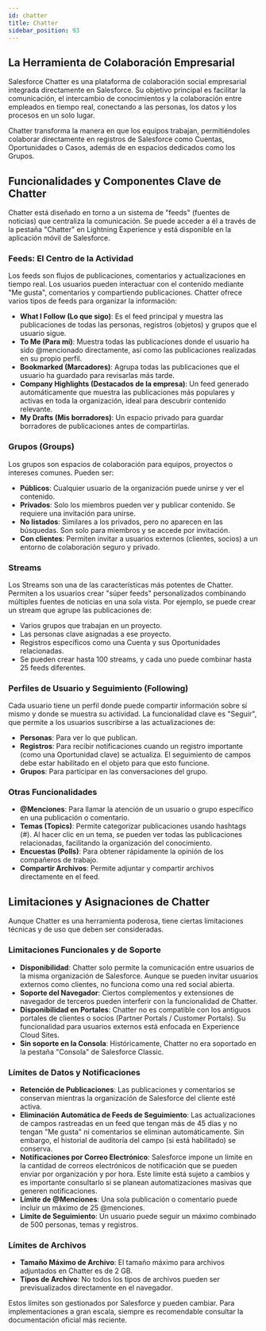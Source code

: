 ```yaml
--- 
id: chatter
title: Chatter
sidebar_position: 93
---
```


## La Herramienta de Colaboración Empresarial
Salesforce Chatter es una plataforma de colaboración social empresarial integrada directamente en Salesforce. Su objetivo principal es facilitar la comunicación, el intercambio de conocimientos y la colaboración entre empleados en tiempo real, conectando a las personas, los datos y los procesos en un solo lugar.

Chatter transforma la manera en que los equipos trabajan, permitiéndoles colaborar directamente en registros de Salesforce como Cuentas, Oportunidades o Casos, además de en espacios dedicados como los Grupos.


## Funcionalidades y Componentes Clave de Chatter
Chatter está diseñado en torno a un sistema de "feeds" (fuentes de noticias) que centraliza la comunicación. Se puede acceder a él a través de la pestaña "Chatter" en Lightning Experience y está disponible en la aplicación móvil de Salesforce.

### Feeds: El Centro de la Actividad
Los feeds son flujos de publicaciones, comentarios y actualizaciones en tiempo real. Los usuarios pueden interactuar con el contenido mediante "Me gusta", comentarios y compartiendo publicaciones. Chatter ofrece varios tipos de feeds para organizar la información:

- **What I Follow (Lo que sigo)**: Es el feed principal y muestra las publicaciones de todas las personas, registros (objetos) y grupos que el usuario sigue.
- **To Me (Para mí)**: Muestra todas las publicaciones donde el usuario ha sido @mencionado directamente, así como las publicaciones realizadas en su propio perfil.
- **Bookmarked (Marcadores)**: Agrupa todas las publicaciones que el usuario ha guardado para revisarlas más tarde.
- **Company Highlights (Destacados de la empresa)**: Un feed generado automáticamente que muestra las publicaciones más populares y activas en toda la organización, ideal para descubrir contenido relevante.
- **My Drafts (Mis borradores)**: Un espacio privado para guardar borradores de publicaciones antes de compartirlas.


### Grupos (Groups)
Los grupos son espacios de colaboración para equipos, proyectos o intereses comunes. Pueden ser:

- **Públicos**: Cualquier usuario de la organización puede unirse y ver el contenido.
- **Privados**: Solo los miembros pueden ver y publicar contenido. Se requiere una invitación para unirse.
- **No listados**: Similares a los privados, pero no aparecen en las búsquedas. Son solo para miembros y se accede por invitación.
- **Con clientes**: Permiten invitar a usuarios externos (clientes, socios) a un entorno de colaboración seguro y privado.


### Streams
Los Streams son una de las características más potentes de Chatter. Permiten a los usuarios crear "súper feeds" personalizados combinando múltiples fuentes de noticias en una sola vista. Por ejemplo, se puede crear un stream que agrupe las publicaciones de:

- Varios grupos que trabajan en un proyecto.
- Las personas clave asignadas a ese proyecto.
- Registros específicos como una Cuenta y sus Oportunidades relacionadas.
- Se pueden crear hasta 100 streams, y cada uno puede combinar hasta 25 feeds diferentes.


### Perfiles de Usuario y Seguimiento (Following)
Cada usuario tiene un perfil donde puede compartir información sobre sí mismo y donde se muestra su actividad. La funcionalidad clave es "Seguir", que permite a los usuarios suscribirse a las actualizaciones de:

- **Personas**: Para ver lo que publican.
- **Registros**: Para recibir notificaciones cuando un registro importante (como una Oportunidad clave) se actualiza. El seguimiento de campos debe estar habilitado en el objeto para que esto funcione.
- **Grupos**: Para participar en las conversaciones del grupo.

### Otras Funcionalidades
- **@Menciones**: Para llamar la atención de un usuario o grupo específico en una publicación o comentario.
- **Temas (Topics)**: Permite categorizar publicaciones usando hashtags (#). Al hacer clic en un tema, se pueden ver todas las publicaciones relacionadas, facilitando la organización del conocimiento.
- **Encuestas (Polls)**: Para obtener rápidamente la opinión de los compañeros de trabajo.
- **Compartir Archivos**: Permite adjuntar y compartir archivos directamente en el feed.

## Limitaciones y Asignaciones de Chatter
Aunque Chatter es una herramienta poderosa, tiene ciertas limitaciones técnicas y de uso que deben ser consideradas.

### Limitaciones Funcionales y de Soporte

- **Disponibilidad**: Chatter solo permite la comunicación entre usuarios de la misma organización de Salesforce. Aunque se pueden invitar usuarios externos como clientes, no funciona como una red social abierta.
- **Soporte del Navegador**: Ciertos complementos y extensiones de navegador de terceros pueden interferir con la funcionalidad de Chatter.
- **Disponibilidad en Portales**: Chatter no es compatible con los antiguos portales de clientes o socios (Partner Portals / Customer Portals). Su funcionalidad para usuarios externos está enfocada en Experience Cloud Sites.
- **Sin soporte en la Consola**: Históricamente, Chatter no era soportado en la pestaña "Consola" de Salesforce Classic.

### Límites de Datos y Notificaciones
- **Retención de Publicaciones**: Las publicaciones y comentarios se conservan mientras la organización de Salesforce del cliente esté activa.
- **Eliminación Automática de Feeds de Seguimiento**: Las actualizaciones de campos rastreadas en un feed que tengan más de 45 días y no tengan "Me gusta" ni comentarios se eliminan automáticamente. Sin embargo, el historial de auditoría del campo (si está habilitado) se conserva.
- **Notificaciones por Correo Electrónico**: Salesforce impone un límite en la cantidad de correos electrónicos de notificación que se pueden enviar por organización y por hora. Este límite está sujeto a cambios y es importante consultarlo si se planean automatizaciones masivas que generen notificaciones.
- **Límite de @Menciones**: Una sola publicación o comentario puede incluir un máximo de 25 @menciones.
- **Límite de Seguimiento**: Un usuario puede seguir un máximo combinado de 500 personas, temas y registros.

### Límites de Archivos
- **Tamaño Máximo de Archivo**: El tamaño máximo para archivos adjuntados en Chatter es de 2 GB.
- **Tipos de Archivo**: No todos los tipos de archivos pueden ser previsualizados directamente en el navegador.

Estos límites son gestionados por Salesforce y pueden cambiar. Para implementaciones a gran escala, siempre es recomendable consultar la documentación oficial más reciente.